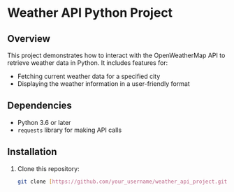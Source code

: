 # Weather API Python Project

## Overview

This project demonstrates how to interact with the OpenWeatherMap API to retrieve weather data in Python. It includes features for:

- Fetching current weather data for a specified city
- Displaying the weather information in a user-friendly format

## Dependencies

- Python 3.6 or later
- `requests` library for making API calls


## Installation

1. Clone this repository:
   ```bash
   git clone [https://github.com/your_username/weather_api_project.git](https://github.com/your_username/weather_api_project.git)

